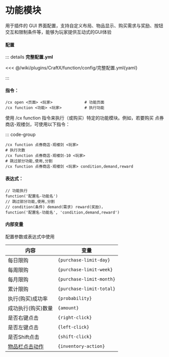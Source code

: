 # 功能模块

用于插件的 GUI 界面配置，支持自定义布局、物品显示、购买需求与奖励、按钮交互和限制条件等，能够为玩家提供互动式的GUI体验

#### 配置

::: details **完整配置.yml**

<<< @/wiki/plugins/CraftX/function/config/完整配置.yml{yaml}

:::

#### 指令：

```
/cx open <页面> <玩家>              # 功能页面
/cx function <功能> <玩家>          # 执行功能
```

使用 /cx function 指令来执行（或购买）特定的功能模块。例如，若要购买 点券商店-观楼剑，可使用以下指令：

::: code-group

```
/cx function 点券商店-观楼剑 <玩家>
# 执行次数
/cx function 点券商店-观楼剑-10 <玩家>
# 跳过部分功能,使用,分割
/cx function 点券商店-观楼剑 <玩家> condition,demand,reward
```


#### 表达式：

```
// 功能执行
function('配置名-功能名')
// 跳过部分功能,使用,分割
// condition(条件) demand(需求) reward(奖励)，
function('配置名-功能名', 'condition,demand,reward')
```

#### 内部变量

配置参数或表达式中使用

| 内容                                                                                           | 变量                       |
|----------------------------------------------------------------------------------------------|--------------------------|
| 每日限购                                                                                         | `{purchase-limit-day}`   |
| 每周限购                                                                                         | `{purchase-limit-week}`  |
| 每月限购                                                                                         | `{purchase-limit-month}` |
| 累计限购                                                                                         | `{purchase-limit-total}` |
| 执行(购买)成功率                                                                                    | `{probability}`          |
| 成功执行(购买)数量                                                                                   | `{amount}`               |
| 是否右键点击                                                                                       | `{right-click}`          |
| 是否左键点击                                                                                       | `{left-click}`           |
| 是否Shift点击                                                                                    | `{shift-click}`          |
| [物品栏点击动作](https://bukkit.windit.net/javadoc/org/bukkit/event/inventory/InventoryAction.html) | `{inventory-action}`     |
